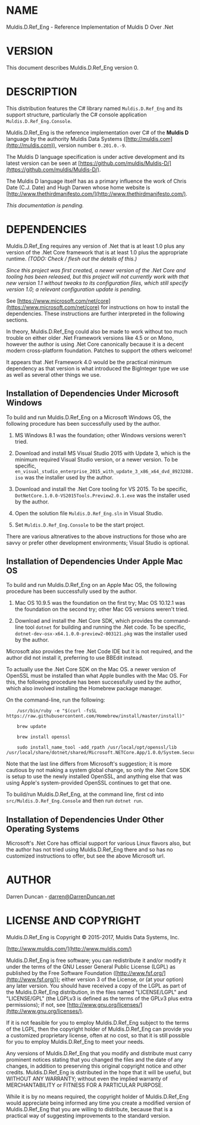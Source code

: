 # NAME

Muldis.D.Ref\_Eng -
Reference Implementation of Muldis D Over .Net

# VERSION

This document describes Muldis.D.Ref\_Eng version 0.

# DESCRIPTION

This distribution features the C\# library named ```Muldis.D.Ref_Eng``` and
its support structure, particularly the C\# console
application ```Muldis.D.Ref_Eng.Console```.

Muldis.D.Ref\_Eng is the reference implementation over C\# of the **Muldis
D** language by the authority Muldis Data Systems
([http://muldis.com](http://muldis.com)), version number ```0.201.0.-9```.

The Muldis D language specification is under active development and its
latest version can be seen at
[https://github.com/muldis/Muldis-D/](https://github.com/muldis/Muldis-D/).

The Muldis D language itself has as a primary influence the work of Chris
Date (C.J. Date) and Hugh Darwen whose home website is
[http://www.thethirdmanifesto.com/](http://www.thethirdmanifesto.com/).

*This documentation is pending.*

# DEPENDENCIES

Muldis.D.Ref\_Eng requires any version of .Net that is at least 1.0 plus any
version of the .Net Core framework that is at least 1.0 plus the
appropriate runtime.  *(TODO: Check / flesh out the details of this.)*

*Since this project was first created, a newer version of the .Net Core and
tooling has been released, but this project will not currently work with
that new version 1.1 without tweaks to its configuration files, which still
specify version 1.0; a relevant configuration update is pending.*

See [https://www.microsoft.com/net/core](https://www.microsoft.com/net/core)
for instructions on how to install the dependencies.  These instructions
are further interpreted in the following sections.

In theory, Muldis.D.Ref\_Eng could also be made to work without too much
trouble on either older .Net Framework versions like 4.5 or on Mono,
however the author is using .Net Core canonically because it is a decent
modern cross-platform foundation.  Patches to support the others welcome!

It appears that .Net Framework 4.0 would be the practical minimum
dependency as that version is what introduced the BigInteger type we use
as well as several other things we use.

## Installation of Dependencies Under Microsoft Windows

To build and run Muldis.D.Ref\_Eng on a Microsoft Windows OS, the following
procedure has been successfully used by the author.

1. MS Windows 8.1 was the foundation; other Windows versions weren't tried.

1. Download and install MS Visual Studio 2015 with Update 3, which is the
minimum required Visual Studio version, or a newer version.  To be
specific, ```en_visual_studio_enterprise_2015_with_update_3_x86_x64_dvd_8923288.iso```
was the installer used by the author.

1. Download and install the .Net Core tooling for VS 2015.  To be
specific, ```DotNetCore.1.0.0-VS2015Tools.Preview2.0.1.exe``` was the
installer used by the author.

1. Open the solution file ```Muldis.D.Ref_Eng.sln``` in Visual Studio.

1. Set ```Muldis.D.Ref_Eng.Console``` to be the start project.

There are various altneratives to the above instructions for those who are
savvy or prefer other development environments; Visual Studio is optional.

## Installation of Dependencies Under Apple Mac OS

To build and run Muldis.D.Ref\_Eng on an Apple Mac OS, the following
procedure has been successfully used by the author.

1. Mac OS 10.9.5 was the foundation on the first try; Mac OS 10.12.1 was
the foundation on the second try; other Mac OS versions weren't tried.

2. Download and install the .Net Core SDK, which provides the command-line
tool ```dotnet``` for building and running the .Net code.  To be
specific, ```dotnet-dev-osx-x64.1.0.0-preview2-003121.pkg``` was the
installer used by the author.

Microsoft also provides the free .Net Code IDE but it is not required, and
the author did not install it, preferring to use BBEdit instead.

To actually use the .Net Core SDK on the Mac OS. a newer version of OpenSSL
must be installed than what Apple bundles with the Mac OS.  For this, the
following procedure has been successfully used by the author, which also
involved installing the Homebrew package manager.

On the command-line, run the following:

        /usr/bin/ruby -e "$(curl -fsSL https://raw.githubusercontent.com/Homebrew/install/master/install)"

        brew update

        brew install openssl

        sudo install_name_tool -add_rpath /usr/local/opt/openssl/lib /usr/local/share/dotnet/shared/Microsoft.NETCore.App/1.0.0/System.Security.Cryptography.Native.dylib

Note that the last line differs from Microsoft's suggestion; it is more
cautious by not making a system global change, so only the .Net Core SDK is
setup to use the newly installed OpenSSL, and anything else that was using
Apple's system-provided OpenSSL continues to get that one.

To build/run Muldis.D.Ref\_Eng, at the command line, first cd
into ```src/Muldis.D.Ref_Eng.Console``` and then run ```dotnet run```.

## Installation of Dependencies Under Other Operating Systems

Microsoft's .Net Core has official support for various Linux flavors also,
but the author has not tried using Muldis.D.Ref\_Eng there and so has no
customized instructions to offer, but see the above Microsoft url.

# AUTHOR

Darren Duncan - darren@DarrenDuncan.net

# LICENSE AND COPYRIGHT

Muldis.D.Ref\_Eng is Copyright © 2015-2017, Muldis Data Systems, Inc.

[http://www.muldis.com/](http://www.muldis.com/)

Muldis.D.Ref\_Eng is free software; you can redistribute it and/or modify
it under the terms of the GNU Lesser General Public License (LGPL) as
published by the Free Software Foundation
([http://www.fsf.org/](http://www.fsf.org/)); either
version 3 of the License, or (at your option) any later version.  You
should have received a copy of the LGPL as part of the Muldis.D.Ref\_Eng
distribution, in the files named "LICENSE/LGPL" and "LICENSE/GPL" (the
LGPLv3 is defined as the terms of the GPLv3 plus extra permissions); if
not, see [http://www.gnu.org/licenses/](http://www.gnu.org/licenses/).

If it is not feasible for you to employ Muldis.D.Ref\_Eng subject to the
terms of the LGPL, then the copyright holder of Muldis.D.Ref\_Eng can
provide you a customized proprietary license, often at no cost, so that it
is still possible for you to employ Muldis.D.Ref\_Eng to meet your needs.

Any versions of Muldis.D.Ref\_Eng that you modify and distribute must carry
prominent notices stating that you changed the files and the date of any
changes, in addition to preserving this original copyright notice and other
credits.  Muldis.D.Ref\_Eng is distributed in the hope that it will be
useful, but WITHOUT ANY WARRANTY; without even the implied warranty of
MERCHANTABILITY or FITNESS FOR A PARTICULAR PURPOSE.

While it is by no means required, the copyright holder of Muldis.D.Ref\_Eng
would appreciate being informed any time you create a modified version of
Muldis.D.Ref\_Eng that you are willing to distribute, because that is a
practical way of suggesting improvements to the standard version.
